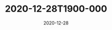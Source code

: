 ---
date: 2020-12-28
title: 2020-12-28T1900-000
hero: 2020/2020-12-28T1900-000.jpeg

# briefly describe the image…
alt: ''

# insert the closed caption text after the three-dash break…
# (include line-breaks, punctuation, and capitalization)
---